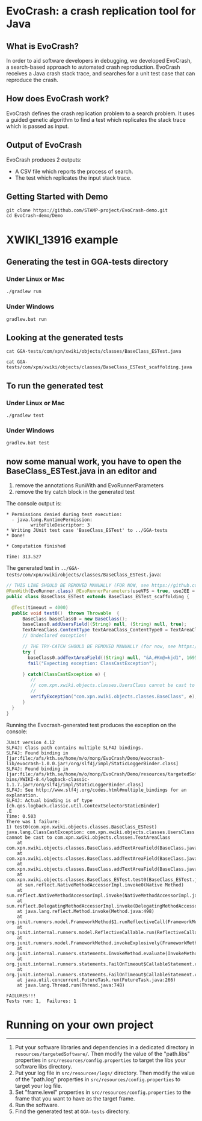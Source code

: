 # EvoCrash: a crash replication tool for Java

What is EvoCrash?
---------------
In order to aid software developers in debugging, we developed EvoCrash, a search-based approach to automated crash reproduction. EvoCrash receives a Java crash stack trace, and searches for a unit test case that can reproduce the crash.


How does EvoCrash work?
---------------
EvoCrash defines the crash replication problem to a search problem. It uses a guided genetic algorithm to find a test which replicates the stack trace which is passed as input.

Output of EvoCrash
---------------
EvoCrash produces 2 outputs:
* A CSV file which reports the process of search.
* The test which replicates the input stack trace.

Getting Started with Demo
---------------

```
git clone https://github.com/STAMP-project/EvoCrash-demo.git
cd EvoCrash-demo/Demo
```

# XWIKI_13916 example
## Generating the test in GGA-tests directory

### Under Linux or Mac
```./gradlew run```

### Under Windows
```gradlew.bat run```

## Looking at the generated tests

```
cat GGA-tests/com/xpn/xwiki/objects/classes/BaseClass_ESTest.java
```
```
cat GGA-tests/com/xpn/xwiki/objects/classes/BaseClass_ESTest_scaffolding.java
```

## To run the generated test
### Under Linux or Mac
```./gradlew test```

### Under Windows
```gradlew.bat test```

## now some manual work, you have to open the BaseClass_ESTest.java in an editor and
1) remove the annotations RunWith and EvoRunnerParameters
2) remove the try catch block in the generated test


The console output is:

```
* Permissions denied during test execution:
  - java.lang.RuntimePermission:
         writeFileDescriptor: 3
* Writing JUnit test case 'BaseClass_ESTest' to ../GGA-tests
* Done!

* Computation finished

Time: 313.527
```

The generated test in `../GGA-tests/com/xpn/xwiki/objects/classes/BaseClass_ESTest.java`:

```java
// THIS LINE SHOULD BE REMOVED MANUALLY (FOR NOW, see https://github.com/STAMP-project/EvoCrash/issues/2)
@RunWith(EvoRunner.class) @EvoRunnerParameters(useVFS = true, useJEE = true)
public class BaseClass_ESTest extends BaseClass_ESTest_scaffolding {

  @Test(timeout = 4000)
  public void test0()  throws Throwable  {
      BaseClass baseClass0 = new BaseClass();
      baseClass0.addUsersField((String) null, (String) null, true);
      TextAreaClass.ContentType textAreaClass_ContentType0 = TextAreaClass.ContentType.VELOCITY_CODE;
      // Undeclared exception!

      // THE TRY-CATCH SHOULD BE REMOVED MANUALLY (for now, see https://github.com/STAMP-project/EvoCrash/issues/3)
      try {
        baseClass0.addTextAreaField((String) null, "&A,#Km@=kjd1", 1695, 1695, textAreaClass_ContentType0);
        fail("Expecting exception: ClassCastException");

      } catch(ClassCastException e) {
         //
         // com.xpn.xwiki.objects.classes.UsersClass cannot be cast to com.xpn.xwiki.objects.classes.TextAreaClass
         //
         verifyException("com.xpn.xwiki.objects.classes.BaseClass", e);
      }
  }
}
```

Running the Evocrash-generated test produces the exception on the console:
```
JUnit version 4.12
SLF4J: Class path contains multiple SLF4J bindings.
SLF4J: Found binding in [jar:file:/afs/kth.se/home/m/o/monp/EvoCrash/Demo/evocrash-lib/evocrash-1.0.0.jar!/org/slf4j/impl/StaticLoggerBinder.class]
SLF4J: Found binding in [jar:file:/afs/kth.se/home/m/o/monp/EvoCrash/Demo/resources/targetedSoftware/XWIKI-bins/XWIKI-8.4/logback-classic-1.1.7.jar!/org/slf4j/impl/StaticLoggerBinder.class]
SLF4J: See http://www.slf4j.org/codes.html#multiple_bindings for an explanation.
SLF4J: Actual binding is of type [ch.qos.logback.classic.util.ContextSelectorStaticBinder]
.E
Time: 0.503
There was 1 failure:
1) test0(com.xpn.xwiki.objects.classes.BaseClass_ESTest)
java.lang.ClassCastException: com.xpn.xwiki.objects.classes.UsersClass cannot be cast to com.xpn.xwiki.objects.classes.TextAreaClass
	at com.xpn.xwiki.objects.classes.BaseClass.addTextAreaField(BaseClass.java:890)
	at com.xpn.xwiki.objects.classes.BaseClass.addTextAreaField(BaseClass.java:878)
	at com.xpn.xwiki.objects.classes.BaseClass.addTextAreaField(BaseClass.java:868)
	at com.xpn.xwiki.objects.classes.BaseClass_ESTest.test0(BaseClass_ESTest.java:25)
	at sun.reflect.NativeMethodAccessorImpl.invoke0(Native Method)
	at sun.reflect.NativeMethodAccessorImpl.invoke(NativeMethodAccessorImpl.java:62)
	at sun.reflect.DelegatingMethodAccessorImpl.invoke(DelegatingMethodAccessorImpl.java:43)
	at java.lang.reflect.Method.invoke(Method.java:498)
	at org.junit.runners.model.FrameworkMethod$1.runReflectiveCall(FrameworkMethod.java:50)
	at org.junit.internal.runners.model.ReflectiveCallable.run(ReflectiveCallable.java:12)
	at org.junit.runners.model.FrameworkMethod.invokeExplosively(FrameworkMethod.java:47)
	at org.junit.internal.runners.statements.InvokeMethod.evaluate(InvokeMethod.java:17)
	at org.junit.internal.runners.statements.FailOnTimeout$CallableStatement.call(FailOnTimeout.java:298)
	at org.junit.internal.runners.statements.FailOnTimeout$CallableStatement.call(FailOnTimeout.java:292)
	at java.util.concurrent.FutureTask.run(FutureTask.java:266)
	at java.lang.Thread.run(Thread.java:748)

FAILURES!!!
Tests run: 1,  Failures: 1

```

# Running on your own project
---------------
1. Put your software libraries and dependencies in a dedicated directory in `resources/targetedSoftware/`. Then modify the value of the "path.libs" properties in `src/resources/config.properties` to target the libs your software libs directory.
2. Put your log file in `src/resources/logs/` directory. Then modify the value of the "path.log" properties in `src/resources/config.properties` to target your log file.
3. Set "frame.level" properties in `src/resources/config.properties` to the frame that you want to have as the target frame.
4. Run the software.
5. Find the generated test at `GGA-tests` directory.
